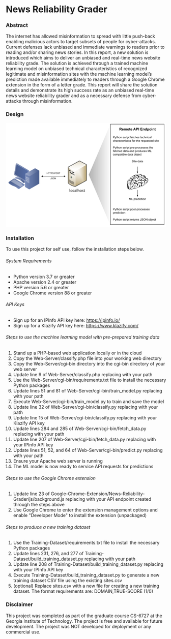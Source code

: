 # News Reliability Grader


### Abstract

The internet has allowed misinformation to spread with little push-back enabling malicious actors to target subsets of people for cyber-attacks. Current defenses lack unbiased and immediate warnings to readers prior to reading and/or sharing news stories. In this report, a new solution is introduced which aims to deliver an unbiased and real-time news website reliability grade. The solution is achieved through a trained machine learning model on unbiased technical characteristics of recognized legitimate and misinformation sites with the machine learning model’s prediction made available immediately to readers through a Google Chrome extension in the form of a letter grade. This report will share the solution details and demonstrate its high success rate as an unbiased real-time news website reliability grader and as a necessary defense from cyber-attacks through misinformation.

### Design

<p align="center">
  <img src="/images/High-Level-Design-Diagram.png" alt="High Level Design Diagram">
</p>

### Installation

To use this project for self use, follow the installation steps below. 

###### System Requirements
 - Python version 3.7 or greater
 - Apache version 2.4 or greater
 - PHP version 5.6 or greater
 - Google Chrome version 88 or greater

###### API Keys
 - Sign up for an IPInfo API key here: https://ipinfo.io/
 - Sign up for a Klazify API key here: https://www.klazify.com/

###### Steps to use the machine learning model with pre-prepared training data
 1. Stand up a PHP-based web application locally or in the cloud
 2. Copy the Web-Server/classify.php file into your working web directory
 3. Copy the Web-Server/cgi-bin directory into the cgi-bin directory of your web server
 4. Update line 9 of Web-Server/classify.php replacing <PATH-TO-CGI-BIN-DIRECTORY> with your path
 5. Use the Web-Server/cgi-bin/requirements.txt file to install the necessary Python packages
 6. Update lines 51 and 81 of Web-Server/cgi-bin/train_model.py replacing <PATH-TO-WORKING-DIRECTORY> with your path
 7. Execute Web-Server/cgi-bin/train_model.py to train and save the model
 8. Update line 32 of Web-Server/cgi-bin/classify.py replacing <PATH-TO-WORKING-DIRECTORY> with your path
 9. Update line 15 of Web-Server/cgi-bin/classify.py replacing <YOUR-KLAZIFY-API-KEY> with your Klazify API key
 10. Update lines 284 and 285 of Web-Server/cgi-bin/fetch_data.py replacing <PATH-TO-WORKING-DIRECTORY> with your path
 11. Update line 207 of Web-Server/cgi-bin/fetch_data.py replacing <YOUR-IPINFO-API-KEY> with your IPInfo API key
 12. Update lines 51, 52, and 64 of Web-Server/cgi-bin/predict.py replacing <PATH-TO-WORKING-DIRECTORY> with your path
 13. Ensure your Apache web server is running
 14. The ML model is now ready to service API requests for predictions

###### Steps to use the Google Chrome extension
 1. Update line 23 of Google-Chrome-Extension/News-Reliability-Grader/js/background.js replacing <API-HOSTNAME-PATH-ENDPOINT-HERE> with your API endpoint created through the steps above
 2. Use Google Chrome to enter the extension management options and enable "Developer Mode" to install the extension (unpackaged)

###### Steps to produce a new training dataset
 1. Use the Training-Dataset/requirements.txt file to install the necessary Python packages
 2. Update lines 231, 276, and 277 of Training-Dataset/build_training_dataset.py replacing <PATH-TO-WORKING-DIRECTORY> with your path
 2. Update line 208 of Training-Dataset/build_training_dataset.py replacing <YOUR-IPINFO-API-KEY> with your IPInfo API key
 3. Execute Training-Dataset/build_training_dataset.py to generate a new training dataset CSV file using the existing sites.csv
 4. (optional) Replace sites.csv with a new file for creating a new training dataset. The format requirements are: DOMAIN,TRUE-SCORE (1/0)

### Disclaimer

This project was completed as part of the graduate course CS-6727 at the Georgia Institute of Technology. The project is free and available for future development. The project was NOT developed for deployment or any commercial use.
